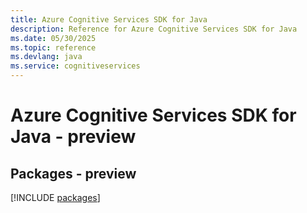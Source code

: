 ```yaml
---
title: Azure Cognitive Services SDK for Java
description: Reference for Azure Cognitive Services SDK for Java
ms.date: 05/30/2025
ms.topic: reference
ms.devlang: java
ms.service: cognitiveservices
---
```

# Azure Cognitive Services SDK for Java - preview
## Packages - preview
[!INCLUDE [packages](cognitive-services-index.md)]